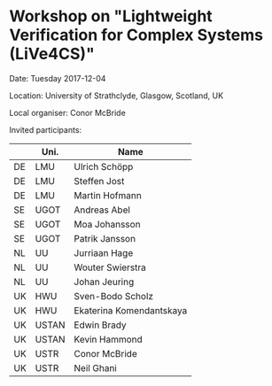 # Workshop on "Lightweight Verification for Complex Systems (LiVe4CS)"

Date: Tuesday 2017-12-04

Location: University of Strathclyde, Glasgow, Scotland, UK

Local organiser: Conor McBride

Invited participants:

|    | Uni.  | Name
| -- | ----  | ------------------------- |
| DE | LMU   | Ulrich Schöpp             |
| DE | LMU   | Steffen Jost              |
| DE | LMU   | Martin Hofmann            |
| SE | UGOT  | Andreas Abel              |
| SE | UGOT  | Moa Johansson             |
| SE | UGOT  | Patrik Jansson            |
| NL | UU    | Jurriaan Hage             |
| NL | UU    | Wouter Swierstra          |
| NL | UU    | Johan Jeuring             |
| UK | HWU   | Sven-Bodo Scholz          |
| UK | HWU   | Ekaterina Komendantskaya  | coordinator
| UK | USTAN | Edwin Brady               |
| UK | USTAN | Kevin Hammond             |
| UK | USTR  | Conor McBride             | local organiser
| UK | USTR  | Neil Ghani                |
